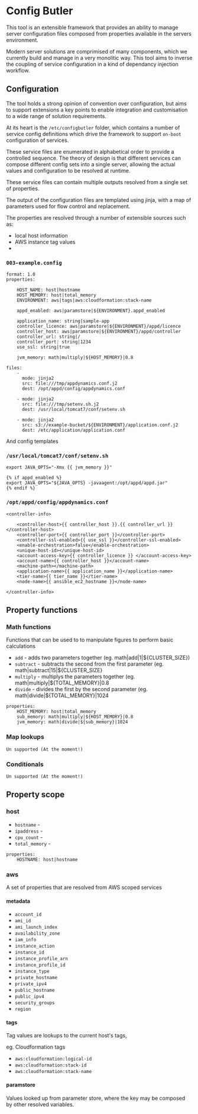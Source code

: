 # Config Butler

This tool is an extensible framework that provides an ability to manage server configuration files composed from properties available in the servers environment.

Modern server solutions are comprimised of many components, which we currently build and manage in a very monolitic way.
This tool aims to inverse the coupling of service configuration in a kind of dependancy injection workflow.

## Configuration

The tool holds a strong opinion of convention over configuration, but aims to support extensions a key points to enable integration and customisation to a wide range of solution requirements.

At its heart is the `/etc/configbutler` folder, which contains a number of service config definitions which drive the framework to support `on-boot` configuration of services.

These service files are enumerated in alphabetical order to provide a controlled sequence.  The theory of design is that different services can compose different config sets into a single server, allowing the actual values and configuration to be resolved at runtime.

These service files can contain multiple outputs resolved from a single set of properties.

The output of the configuration files are templated using jinja, with a map of parameters used for flow control and replacement.

The properties are resolved through a number of extensible sources such as:

* local host information
* AWS instance tag values
*


### `003-example.config`

```
format: 1.0
properties:

    HOST_NAME: host|hostname
    HOST_MEMORY: host|total_memory
    ENVIRONMENT: aws|tags|aws:cloudformation:stack-name

    appd_enabled: aws|paramstore|${ENVIRONMENT}.appd_enabled

    application_name: string|sample-app
    controller_licence: aws|paramstore|${ENVIRONMENT}/appd/licence
    controller_host: aws|paramstore|${ENVIRONMENT}/appd/controller
    controller_url: string|/
    controller_port: string|1234
    use_ssl: string|true

    jvm_memory: math|multiply|${HOST_MEMORY}|0.8

files:
    -
      mode: jinja2
      src: file:///tmp/appdynamics.conf.j2
      dest: /opt/appd/config/appdynamics.conf

    - mode: jinja2
      src: file:///tmp/setenv.sh.j2
      dest: /usr/local/tomcat7/conf/setenv.sh

    - mode: jinja2
      src: s3://example-bucket/${ENVIRONMENT}/application.conf.j2
      dest: /etc/application/application.conf
```

And config templates

### `/usr/local/tomcat7/conf/setenv.sh`

```
export JAVA_OPTS="-Xmx {{ jvm_memory }}"

{% if appd_enabled %}
export JAVA_OPTS="${JAVA_OPTS} -javaagent:/opt/appd/appd.jar"
{% endif %}
```


### `/opt/appd/config/appdynamics.conf`

```
<controller-info>

    <controller-host>{{ controller_host }}.{{ controller_url }}</controller-host>
    <controller-port>{{ controller_port }}</controller-port>
    <controller-ssl-enabled>{{ use_ssl }}</controller-ssl-enabled>
    <enable-orchestration>false</enable-orchestration>
    <unique-host-id></unique-host-id>
    <account-access-key>{{ controller_licence }} </account-access-key>
    <account-name>{{ controller_host }}</account-name>
    <machine-path></machine-path>
    <application-name>{{ application_name }}</application-name>
    <tier-name>{{ tier_name }}</tier-name>
    <node-name>{{ ansible_ec2_hostname }}</node-name>

</controller-info>

```

## Property functions

### Math functions

Functions that can be used to to manipulate figures to perform basic calculations

* `add` - adds two parameters together (eg. math|add|1|${CLUSTER_SIZE})
* `subtract` - subtracts the second from the first parameter (eg. math|subtract|15|${CLUSTER_SIZE}
* `multiply` - multiplys the parameters together (eg. math|multiply|${TOTAL_MEMORY}|0.8
* `divide` - divides the first by the second parameter (eg. math|divide|${TOTAL_MEMORY}|1024

```
properties:
    HOST_MEMORY: host|total_memory
    sub_memory: math|multiply|${HOST_MEMORY}|0.8
    jvm_memory: math|divide|${sub_memory}|1024
```

### Map lookups

`Un supported (At the moment!)`

### Conditionals

`Un supported (At the moment!)`

## Property scope

### host

* `hostname` -
* `ipaddress` -
* `cpu_count` -
* `total_memory` -

```
properties:
    HOSTNAME: host|hostname
```


### aws

A set of properties that are resolved from AWS scoped services

#### metadata

* `account_id`
* `ami_id`
* `ami_launch_index`
* `availability_zone`
* `iam_info`
* `instance_action`
* `instance_id`
* `instance_profile_arn`
* `instance_profile_id`
* `instance_type`
* `private_hostname`
* `private_ipv4`
* `public_hostname`
* `public_ipv4`
* `security_groups`
* `region`

#### tags

Tag values are lookups to the current host's tags,

eg. Cloudformation tags

* `aws:cloudformation:logical-id`
* `aws:cloudformation:stack-id`
* `aws:cloudformation:stack-name`

#### paramstore

Values looked up from parameter store, where the key may be composed by other resolved variables.